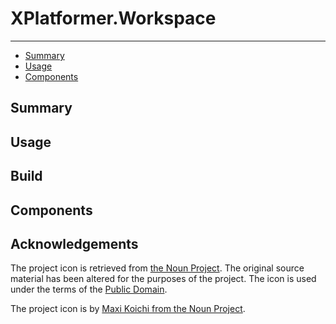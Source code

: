 # XPlatformer.Workspace

---

 * [Summary](#summary)
 * [Usage](#usage)
 * [Components](#components)

## Summary

## Usage

## Build

## Components

## Acknowledgements

The project icon is retrieved from [the Noun Project](docs/icon/icon.json). The original source material has been altered for the purposes of the project. The icon is used under the terms of the [Public Domain](https://creativecommons.org/publicdomain/zero/1.0/).

The project icon is by [Maxi Koichi from the Noun Project](https://thenounproject.com/term/package/137417/).